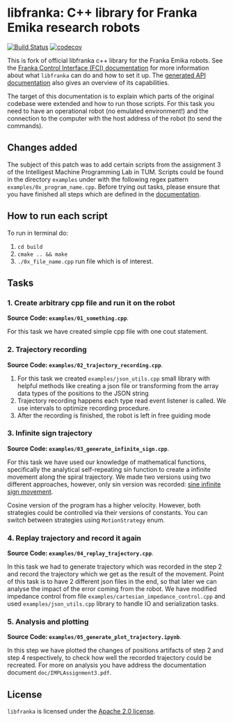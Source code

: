 # libfranka: C++ library for Franka Emika research robots

[![Build Status][travis-status]][travis]
[![codecov][codecov-status]][codecov]


This is fork of official libfranka c++ library for the Franka Emika robots. See the [Franka Control Interface (FCI) documentation][fci-docs] for more information about what `libfranka` can do and how to set it up. The [generated API documentation][api-docs] also gives an overview of its capabilities. 

The target of this documentation is to explain which parts of the original codebase were extended and how to run those scripts. For this task you need to have an operational robot (no emulated environment!) and the connection to the computer with the host address of the robot (to send the commands).

## Changes added 
The subject of this patch was to add certain scripts from the assignment 3 of the Intelligest Machine Programming Lab in TUM. Scripts could be found in the directory `examples` under with the following regex pattern `examples/0x_program_name.cpp`. Before trying out tasks, please ensure that you have finished all steps which are defined in the [documentation](https://frankaemika.github.io/docs/getting_started.html).

## How to run each script
To run in terminal do:
1. `cd build`
2. `cmake .. && make`
3. `./0x_file_name.cpp` run file which is of interest. 

## Tasks
   
###  1. Create arbitrary cpp file and run it on the robot
**Source Code: `examples/01_something.cpp`**.

For this task we have created simple cpp file with one cout statement.

###  2. Trajectory recording 
**Source Code:  `examples/02_trajectory_recording.cpp`**.

1. For this task we created `examples/json_utils.cpp` small library with helpful methods like creating a json file or transforming from the array data types of the positions to the JSON string
2. Trajectory recording happens each type read event listener is called. We use intervals to optimize recording procedure. 
3. After the recording is finished, the robot is left in free guiding mode
###  3. Infinite sign trajectory
**Source Code:  `examples/03_generate_infinite_sign.cpp`**.


For this task we have used our knowledge of mathematical functions, specifically the analytical self-repeating sin function to create a infinite movement along the spiral trajectory.
We made two versions using two different approaches, however, only sin version was recorded: [sine infinite sign movement](https://drive.google.com/file/d/1BOk-PA2bxK_l6TTx6VPaWiDZS4XZZE6J/view). 

Cosine version of the program has a higher velocity. However, both strategies could be controlled via their versions of constants. You can switch between strategies using `MotionStrategy` enum.


###  4. Replay trajectory and record it again
**Source Code:  `examples/04_replay_trajectory.cpp`**.

In this task we had to generate trajectory which was recorded in
the step 2 and record the trajectory which we get as the result of
the movement. Point of this task is to have 2 different json files in the
end, so that later we can analyse the impact of the error coming from the robot. 
We have modified impedance control from file `examples/cartesian_impedance_control.cpp` and used `examples/json_utils.cpp`
library to handle IO and serialization tasks.

### 5. Analysis and plotting 
**Source Code:  `examples/05_generate_plot_trajectory.ipynb`**.

In this step we have plotted the changes of positions artifacts of step 2 and step 4 respectively, 
to check how well the recorded trajectory could be recreated. For more on analysis you have address the documentation document `doc/IMPLAssignment3.pdf`.   


## License

`libfranka` is licensed under the [Apache 2.0 license][apache-2.0].

[apache-2.0]: https://www.apache.org/licenses/LICENSE-2.0.html
[api-docs]: https://frankaemika.github.io/libfranka
[fci-docs]: https://frankaemika.github.io/docs
[travis-status]: https://travis-ci.org/frankaemika/libfranka.svg?branch=master
[travis]: https://travis-ci.org/frankaemika/libfranka
[codecov-status]: https://codecov.io/gh/frankaemika/libfranka/branch/master/graph/badge.svg
[codecov]: https://codecov.io/gh/frankaemika/libfranka
